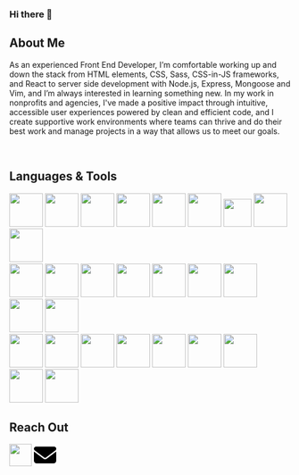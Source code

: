 ### Hi there 👋


## About Me
<p>As an experienced Front End Developer, I’m comfortable working up and down the stack from HTML elements, CSS, Sass, CSS-in-JS frameworks, and React to server side development with Node.js, Express, Mongoose and Vim, and I’m always interested in learning something new. In my work in nonprofits and agencies, I've made a positive impact through intuitive, accessible user experiences powered by clean and efficient code, and I create supportive work environments where teams can thrive and do their best work and manage projects in a way that allows us to meet our goals.</p>

<br />

## Languages & Tools
<div>
<img src="https://cdn.jsdelivr.net/gh/devicons/devicon/icons/html5/html5-original-wordmark.svg"  width="60" height="60"/>
<img src="https://cdn.jsdelivr.net/gh/devicons/devicon/icons/css3/css3-original-wordmark.svg" width="60" height="60" />
<img src="https://cdn.jsdelivr.net/gh/devicons/devicon/icons/javascript/javascript-original.svg" width="60" height="60" />
<img src="https://cdn.jsdelivr.net/gh/devicons/devicon/icons/typescript/typescript-original.svg" width="60" height="60" />
<img src="https://cdn.jsdelivr.net/gh/devicons/devicon/icons/react/react-original.svg" width="60" height="60"  />
<img src="https://cdn.jsdelivr.net/gh/devicons/devicon/icons/bootstrap/bootstrap-original.svg" width="60" height="60"   />
<img src="https://cdn.jsdelivr.net/gh/devicons/devicon/icons/materialui/materialui-original.svg" width="50" height="50" />
<img src="https://cdn.jsdelivr.net/gh/devicons/devicon/icons/tailwindcss/tailwindcss-plain.svg" width="60" height="60" />
<img src="https://cdn.jsdelivr.net/gh/devicons/devicon/icons/sass/sass-original.svg" width="60" height="60" />
<br />
<img src="https://cdn.jsdelivr.net/gh/devicons/devicon/icons/wordpress/wordpress-plain.svg" width="60" height="60" />
<img src="https://cdn.jsdelivr.net/gh/devicons/devicon/icons/mongodb/mongodb-original.svg" width="60" height="60" />
<img src="https://cdn.jsdelivr.net/gh/devicons/devicon/icons/mysql/mysql-original.svg" width="60" height="60" />
<img src="https://cdn.jsdelivr.net/gh/devicons/devicon/icons/nodejs/nodejs-original.svg" width="60" height="60" />
<img src="https://cdn.jsdelivr.net/gh/devicons/devicon/icons/express/express-original.svg" width="60" height="60" />
<img src="https://cdn.jsdelivr.net/gh/devicons/devicon/icons/php/php-original.svg" width="60" height="60" />
<img src="https://cdn.jsdelivr.net/gh/devicons/devicon/icons/digitalocean/digitalocean-original.svg" width="60" height="60" />
<img src="https://cdn.jsdelivr.net/gh/devicons/devicon/icons/amazonwebservices/amazonwebservices-original.svg" width="60" height="60" />
<img src="https://cdn.jsdelivr.net/gh/devicons/devicon/icons/docker/docker-original.svg" width="60" height="60" />
<br />
<img src="https://cdn.jsdelivr.net/gh/devicons/devicon/icons/git/git-original.svg" width="60" height="60" />
<img src="https://cdn.jsdelivr.net/gh/devicons/devicon/icons/jira/jira-original.svg" width="60" height="60" />
<img src="https://cdn.jsdelivr.net/gh/devicons/devicon/icons/vscode/vscode-original.svg" width="60" height="60" />
<img src="https://cdn.jsdelivr.net/gh/devicons/devicon/icons/vim/vim-original.svg" width="60" height="60" />
<img src="https://cdn.jsdelivr.net/gh/devicons/devicon/icons/bash/bash-original.svg" width="60" height="60" />
<img src="https://cdn.jsdelivr.net/gh/devicons/devicon/icons/linux/linux-original.svg" width="60" height="60" />
<img src="https://cdn.jsdelivr.net/gh/devicons/devicon/icons/figma/figma-original.svg" width="60" height="60" />
<img src="https://cdn.jsdelivr.net/gh/devicons/devicon/icons/illustrator/illustrator-plain.svg" width="60" height="60" />
<img src="https://cdn.jsdelivr.net/gh/devicons/devicon/icons/photoshop/photoshop-plain.svg" width="60" height="60" />
</div>

## Reach Out
<a href="https://www.linkedin.com/in/caseyconlin/"><img src="https://cdn.jsdelivr.net/gh/devicons/devicon/icons/linkedin/linkedin-original.svg" width="40" height="40" /></a>
<a href="mailto:casey.conlin@gmail.com-"><img src="./email.svg" width="40" height="40" /></a>

          
<!--
**CaseyConlin/CaseyConlin** is a ✨ _special_ ✨ repository because its `README.md` (this file) appears on your GitHub profile.

Here are some ideas to get you started:

- 🔭 I’m currently working on ...
- 🌱 I’m currently learning ...
- 👯 I’m looking to collaborate on ...
- 🤔 I’m looking for help with ...
- 💬 Ask me about ...
- 📫 How to reach me: ...
- 😄 Pronouns: ...
- ⚡ Fun fact: ...
-->
